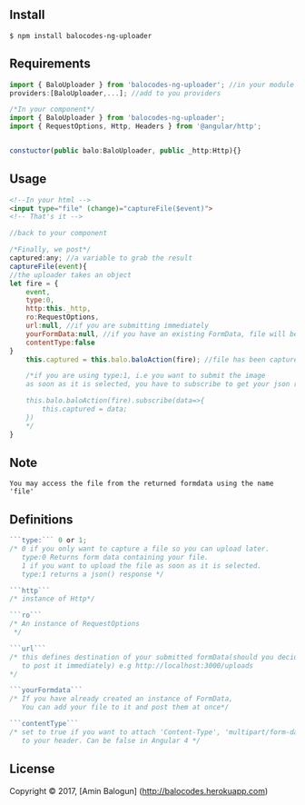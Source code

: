 ## Install

```
$ npm install balocodes-ng-uploader
```

## Requirements

```js
import { BaloUploader } from 'balocodes-ng-uploader'; //in your module
providers:[BaloUploader,...]; //add to you providers

/*In your component*/
import { BaloUploader } from 'balocodes-ng-uploader';
import { RequestOptions, Http, Headers } from '@angular/http';


constuctor(public balo:BaloUploader, public _http:Http){}
```

## Usage
```html
<!--In your html -->
<input type="file" (change)="captureFile($event)">
<!-- That's it -->
```

```js
//back to your component 

/*Finally, we post*/
captured:any; //a variable to grab the result 
captureFile(event){
//the uploader takes an object
let fire = {    
    event, 
    type:0, 
    http:this._http,
    ro:RequestOptions, 
    url:null, //if you are submitting immediately
    yourFormData:null, //if you have an existing FormData, file will be appended to it
    contentType:false
}
    this.captured = this.balo.baloAction(fire); //file has been captured

    /*if you are using type:1, i.e you want to submit the image
    as soon as it is selected, you have to subscribe to get your json result

    this.balo.baloAction(fire).subscribe(data=>{
        this.captured = data;
    })
    */
}

```

## Note
```
You may access the file from the returned formdata using the name 'file'
```

## Definitions
```js
```type:``` 0 or 1; 
/* 0 if you only want to capture a file so you can upload later. 
   type:0 Returns form data containing your file.
   1 if you want to upload the file as soon as it is selected.
   type:1 returns a json() response */

```http``` 
/* instance of Http*/

```ro```
/* An instance of RequestOptions
 */

```url```
/* this defines destination of your submitted formData(should you decide 
   to post it immediately) e.g http://localhost:3000/uploads
*/

```yourFormdata```
/* If you have already created an instance of FormData, 
   You can add your file to it and post them at once*/

```contentType```
/* set to true if you want to attach 'Content-Type', 'multipart/form-data'
   to your header. Can be false in Angular 4 */
```

## License

Copyright © 2017, [Amin Balogun] (http://balocodes.herokuapp.com)


